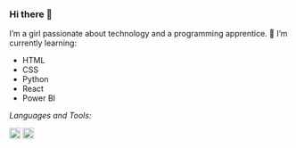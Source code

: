 ### Hi there 👋

I’m a girl passionate about technology and a programming apprentice.
🌱 I’m currently learning:
* HTML
* CSS
* Python
* React
* Power BI


*Languages and Tools:*  

<code><img height="20"  src="https://upload.wikimedia.org/wikipedia/commons/2/2d/Visual_Studio_Code_1.18_icon.svg"></code>
<code><img height="20"  src="https://cdn-icons-png.flaticon.com/512/919/919827.png"></code>
